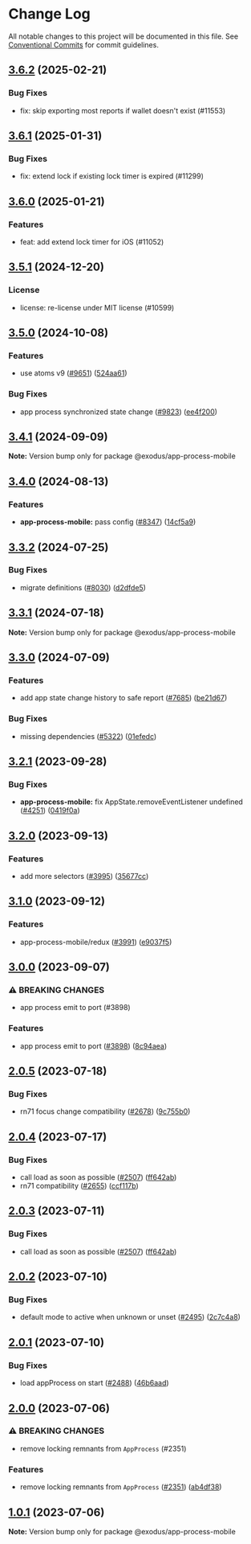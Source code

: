 # Change Log

All notable changes to this project will be documented in this file.
See [Conventional Commits](https://conventionalcommits.org) for commit guidelines.

## [3.6.2](https://github.com/ExodusMovement/exodus-hydra/compare/@exodus/app-process-mobile@3.6.1...@exodus/app-process-mobile@3.6.2) (2025-02-21)

### Bug Fixes

- fix: skip exporting most reports if wallet doesn't exist (#11553)

## [3.6.1](https://github.com/ExodusMovement/exodus-hydra/compare/@exodus/app-process-mobile@3.6.0...@exodus/app-process-mobile@3.6.1) (2025-01-31)

### Bug Fixes

- fix: extend lock if existing lock timer is expired (#11299)

## [3.6.0](https://github.com/ExodusMovement/exodus-hydra/compare/@exodus/app-process-mobile@3.5.1...@exodus/app-process-mobile@3.6.0) (2025-01-21)

### Features

- feat: add extend lock timer for iOS (#11052)

## [3.5.1](https://github.com/ExodusMovement/exodus-hydra/compare/@exodus/app-process-mobile@3.5.0...@exodus/app-process-mobile@3.5.1) (2024-12-20)

### License

- license: re-license under MIT license (#10599)

## [3.5.0](https://github.com/ExodusMovement/exodus-hydra/compare/@exodus/app-process-mobile@3.4.1...@exodus/app-process-mobile@3.5.0) (2024-10-08)

### Features

- use atoms v9 ([#9651](https://github.com/ExodusMovement/exodus-hydra/issues/9651)) ([524aa61](https://github.com/ExodusMovement/exodus-hydra/commit/524aa61f69c81e6ac00b2f94ea830688a105b3e4))

### Bug Fixes

- app process synchronized state change ([#9823](https://github.com/ExodusMovement/exodus-hydra/issues/9823)) ([ee4f200](https://github.com/ExodusMovement/exodus-hydra/commit/ee4f200c74f17e0ba391f0332e5558d95291a976))

## [3.4.1](https://github.com/ExodusMovement/exodus-hydra/compare/@exodus/app-process-mobile@3.4.0...@exodus/app-process-mobile@3.4.1) (2024-09-09)

**Note:** Version bump only for package @exodus/app-process-mobile

## [3.4.0](https://github.com/ExodusMovement/exodus-hydra/compare/@exodus/app-process-mobile@3.3.2...@exodus/app-process-mobile@3.4.0) (2024-08-13)

### Features

- **app-process-mobile:** pass config ([#8347](https://github.com/ExodusMovement/exodus-hydra/issues/8347)) ([14cf5a9](https://github.com/ExodusMovement/exodus-hydra/commit/14cf5a9809aac9e6f87b7be9231df62c643d428e))

## [3.3.2](https://github.com/ExodusMovement/exodus-hydra/compare/@exodus/app-process-mobile@3.3.1...@exodus/app-process-mobile@3.3.2) (2024-07-25)

### Bug Fixes

- migrate definitions ([#8030](https://github.com/ExodusMovement/exodus-hydra/issues/8030)) ([d2dfde5](https://github.com/ExodusMovement/exodus-hydra/commit/d2dfde55dfa843eb52842f64b3aac3a6f9a59069))

## [3.3.1](https://github.com/ExodusMovement/exodus-hydra/compare/@exodus/app-process-mobile@3.3.0...@exodus/app-process-mobile@3.3.1) (2024-07-18)

**Note:** Version bump only for package @exodus/app-process-mobile

## [3.3.0](https://github.com/ExodusMovement/exodus-hydra/compare/@exodus/app-process-mobile@3.2.1...@exodus/app-process-mobile@3.3.0) (2024-07-09)

### Features

- add app state change history to safe report ([#7685](https://github.com/ExodusMovement/exodus-hydra/issues/7685)) ([be21d67](https://github.com/ExodusMovement/exodus-hydra/commit/be21d678998732e0ace2745c9de627c22ffb6367))

### Bug Fixes

- missing dependencies ([#5322](https://github.com/ExodusMovement/exodus-hydra/issues/5322)) ([01efedc](https://github.com/ExodusMovement/exodus-hydra/commit/01efedc7508fb14925277fdcd388afb721ac3dd1))

## [3.2.1](https://github.com/ExodusMovement/exodus-hydra/compare/@exodus/app-process-mobile@3.2.0...@exodus/app-process-mobile@3.2.1) (2023-09-28)

### Bug Fixes

- **app-process-mobile:** fix AppState.removeEventListener undefined ([#4251](https://github.com/ExodusMovement/exodus-hydra/issues/4251)) ([0419f0a](https://github.com/ExodusMovement/exodus-hydra/commit/0419f0a123722b7eae2fd0c0a403e463a6a0ea84))

## [3.2.0](https://github.com/ExodusMovement/exodus-hydra/compare/@exodus/app-process-mobile@3.1.0...@exodus/app-process-mobile@3.2.0) (2023-09-13)

### Features

- add more selectors ([#3995](https://github.com/ExodusMovement/exodus-hydra/issues/3995)) ([35677cc](https://github.com/ExodusMovement/exodus-hydra/commit/35677cc3b889db4a19e186aede537b4c3f3aac6c))

## [3.1.0](https://github.com/ExodusMovement/exodus-hydra/compare/@exodus/app-process-mobile@3.0.0...@exodus/app-process-mobile@3.1.0) (2023-09-12)

### Features

- app-process-mobile/redux ([#3991](https://github.com/ExodusMovement/exodus-hydra/issues/3991)) ([e9037f5](https://github.com/ExodusMovement/exodus-hydra/commit/e9037f5d53763fd2107b6a6e30c49c3e11bc9a05))

## [3.0.0](https://github.com/ExodusMovement/exodus-hydra/compare/@exodus/app-process-mobile@2.0.5...@exodus/app-process-mobile@3.0.0) (2023-09-07)

### ⚠ BREAKING CHANGES

- app process emit to port (#3898)

### Features

- app process emit to port ([#3898](https://github.com/ExodusMovement/exodus-hydra/issues/3898)) ([8c94aea](https://github.com/ExodusMovement/exodus-hydra/commit/8c94aea05f27b7d633460f8aacb265856a61a26a))

## [2.0.5](https://github.com/ExodusMovement/exodus-hydra/compare/@exodus/app-process-mobile@2.0.4...@exodus/app-process-mobile@2.0.5) (2023-07-18)

### Bug Fixes

- rn71 focus change compatibility ([#2678](https://github.com/ExodusMovement/exodus-hydra/issues/2678)) ([9c755b0](https://github.com/ExodusMovement/exodus-hydra/commit/9c755b0b1aaec00236180f9d14982e8649ffcf52))

## [2.0.4](https://github.com/ExodusMovement/exodus-hydra/compare/@exodus/app-process-mobile@2.0.2...@exodus/app-process-mobile@2.0.4) (2023-07-17)

### Bug Fixes

- call load as soon as possible ([#2507](https://github.com/ExodusMovement/exodus-hydra/issues/2507)) ([ff642ab](https://github.com/ExodusMovement/exodus-hydra/commit/ff642ab5d60a573c863e90ccc1dc20365176575b))
- rn71 compatibility ([#2655](https://github.com/ExodusMovement/exodus-hydra/issues/2655)) ([ccf117b](https://github.com/ExodusMovement/exodus-hydra/commit/ccf117b4baa47a958fe90bcd7bb24d87688cb974))

## [2.0.3](https://github.com/ExodusMovement/exodus-hydra/compare/@exodus/app-process-mobile@2.0.2...@exodus/app-process-mobile@2.0.3) (2023-07-11)

### Bug Fixes

- call load as soon as possible ([#2507](https://github.com/ExodusMovement/exodus-hydra/issues/2507)) ([ff642ab](https://github.com/ExodusMovement/exodus-hydra/commit/ff642ab5d60a573c863e90ccc1dc20365176575b))

## [2.0.2](https://github.com/ExodusMovement/exodus-hydra/compare/@exodus/app-process-mobile@2.0.1...@exodus/app-process-mobile@2.0.2) (2023-07-10)

### Bug Fixes

- default mode to active when unknown or unset ([#2495](https://github.com/ExodusMovement/exodus-hydra/issues/2495)) ([2c7c4a8](https://github.com/ExodusMovement/exodus-hydra/commit/2c7c4a853f5168ce66c17f80f64dfaf2ccc5d991))

## [2.0.1](https://github.com/ExodusMovement/exodus-hydra/compare/@exodus/app-process-mobile@2.0.0...@exodus/app-process-mobile@2.0.1) (2023-07-10)

### Bug Fixes

- load appProcess on start ([#2488](https://github.com/ExodusMovement/exodus-hydra/issues/2488)) ([46b6aad](https://github.com/ExodusMovement/exodus-hydra/commit/46b6aadd0ff98695960292fe11ad5626e066956f))

## [2.0.0](https://github.com/ExodusMovement/exodus-hydra/compare/@exodus/app-process-mobile@1.0.1...@exodus/app-process-mobile@2.0.0) (2023-07-06)

### ⚠ BREAKING CHANGES

- remove locking remnants from `AppProcess` (#2351)

### Features

- remove locking remnants from `AppProcess` ([#2351](https://github.com/ExodusMovement/exodus-hydra/issues/2351)) ([ab4df38](https://github.com/ExodusMovement/exodus-hydra/commit/ab4df389d8fb1d3d024475b69fade87cce110bc8))

## [1.0.1](https://github.com/ExodusMovement/exodus-hydra/compare/@exodus/app-process-mobile@1.0.0...@exodus/app-process-mobile@1.0.1) (2023-07-06)

**Note:** Version bump only for package @exodus/app-process-mobile
